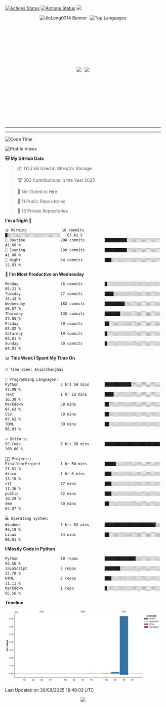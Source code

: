 [![Actions Status](https://github.com/JinLong0314/JinLong0314/workflows/wakatime-stats/badge.svg)](https://github.com/JinLong0314/JinLong0314/actions)
[![Actions Status](https://github.com/JinLong0314/JinLong0314/workflows/update-gh-activity-new/badge.svg)](https://github.com/JinLong0314/JinLong0314/actions)
![](https://visitor-badge-deno.deno.dev/JinLong0314.JinLong0314.svg)
<br>
 
<div align="center" style="display: flex; justify-content: center; align-items: center; gap: 10px;">
  <img src="https://socialify.git.ci/JinLong0314/JinLong0314/image?custom_language=Python&font=Inter&language=1&name=1&pattern=Plus" alt="JinLong0314 Banner" height="150"/>
  <img src="https://github-readme-stats.vercel.app/api/top-langs/?username=JinLong0314&hide_border=true" alt="Top Languages" height="150"/>
</div>

<br>

<div align="center" style="display: flex; justify-content: center; align-items: center; gap: 10px;">
  <img src="https://spotify-github-profile.kittinanx.com/api/view?uid=31afscsa66thkz2rxnganseg5i3a&cover_image=true&theme=default&show_offline=false&background_color=121212&interchange=true&bar_color=53b14f&bar_color_cover=true"  height="180"/>
  <img src="https://spotify-recently-played-readme.vercel.app/api?user=31afscsa66thkz2rxnganseg5i3a&count=5&width=600" height="180"/>
</div>


---

<!--START_SECTION:activity-->

<!--END_SECTION:activity-->

---

<!--START_SECTION:waka-->
![Code Time](http://img.shields.io/badge/Code%20Time-44%20hrs%205%20mins-blue)

![Profile Views](http://img.shields.io/badge/Profile%20Views-0-blue)

**🐱 My GitHub Data** 

> 📦 111.3 kB Used in GitHub's Storage 
 > 
> 🏆 203 Contributions in the Year 2025
 > 
> 🚫 Not Opted to Hire
 > 
> 📜 11 Public Repositories 
 > 
> 🔑 13 Private Repositories 
 > 
**I'm a Night 🦉** 

```text
🌞 Morning                18 commits          █░░░░░░░░░░░░░░░░░░░░░░░░   03.61 % 
🌆 Daytime                208 commits         ██████████░░░░░░░░░░░░░░░   41.68 % 
🌃 Evening                209 commits         ██████████░░░░░░░░░░░░░░░   41.88 % 
🌙 Night                  64 commits          ███░░░░░░░░░░░░░░░░░░░░░░   12.83 % 
```
📅 **I'm Most Productive on Wednesday** 

```text
Monday                   26 commits          █░░░░░░░░░░░░░░░░░░░░░░░░   05.21 % 
Tuesday                  77 commits          ████░░░░░░░░░░░░░░░░░░░░░   15.43 % 
Wednesday                183 commits         █████████░░░░░░░░░░░░░░░░   36.67 % 
Thursday                 135 commits         ███████░░░░░░░░░░░░░░░░░░   27.05 % 
Friday                   39 commits          ██░░░░░░░░░░░░░░░░░░░░░░░   07.82 % 
Saturday                 19 commits          █░░░░░░░░░░░░░░░░░░░░░░░░   03.81 % 
Sunday                   20 commits          █░░░░░░░░░░░░░░░░░░░░░░░░   04.01 % 
```


📊 **This Week I Spent My Time On** 

```text
🕑︎ Time Zone: Asia/Shanghai

💬 Programming Languages: 
Python                   3 hrs 59 mins       ████████████░░░░░░░░░░░░░   47.08 % 
Text                     1 hr 22 mins        ████░░░░░░░░░░░░░░░░░░░░░   16.30 % 
Markdown                 38 mins             ██░░░░░░░░░░░░░░░░░░░░░░░   07.63 % 
CSV                      38 mins             ██░░░░░░░░░░░░░░░░░░░░░░░   07.62 % 
TOML                     30 mins             ██░░░░░░░░░░░░░░░░░░░░░░░   06.03 % 

🔥 Editors: 
VS Code                  8 hrs 28 mins       █████████████████████████   100.00 % 

🐱‍💻 Projects: 
FinalYearProject         1 hr 50 mins        █████░░░░░░░░░░░░░░░░░░░░   21.81 % 
disco                    1 hr 6 mins         ███░░░░░░░░░░░░░░░░░░░░░░   13.16 % 
ctf                      57 mins             ███░░░░░░░░░░░░░░░░░░░░░░   11.36 % 
public                   52 mins             ███░░░░░░░░░░░░░░░░░░░░░░   10.29 % 
mem                      40 mins             ██░░░░░░░░░░░░░░░░░░░░░░░   07.97 % 

💻 Operating System: 
Windows                  7 hrs 53 mins       ███████████████████████░░   93.19 % 
Linux                    34 mins             ██░░░░░░░░░░░░░░░░░░░░░░░   06.81 % 
```

**I Mostly Code in Python** 

```text
Python                   10 repos            ██████████████░░░░░░░░░░░   55.56 % 
JavaScript               5 repos             ███████░░░░░░░░░░░░░░░░░░   27.78 % 
HTML                     2 repos             ███░░░░░░░░░░░░░░░░░░░░░░   11.11 % 
Markdown                 1 repo              █░░░░░░░░░░░░░░░░░░░░░░░░   05.56 % 
```



**Timeline**

![Lines of Code chart](https://raw.githubusercontent.com/JinLong0314/JinLong0314/master/assets/bar_graph.png)


 Last Updated on 30/09/2025 18:48:03 UTC
<!--END_SECTION:waka-->



<p align="center">
  <img src="https://capsule-render.vercel.app/api?type=waving&color=gradient&height=60&section=footer"/>
</p>
